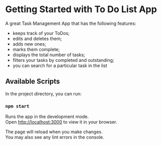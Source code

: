 # Getting Started with To Do List App

A great Task Management App that has the following features:
 * keeps track of your ToDos;
 * edits and deletes them; 
 * adds new ones; 
 * marks them complete; 
 * displays the total number of tasks;
 * filters your tasks by completed and outstanding;
 * you can search for a particular task in the list


## Available Scripts

In the project directory, you can run:

### `npm start`

Runs the app in the development mode.\
Open [http://localhost:3000](http://localhost:3000) to view it in your browser.

The page will reload when you make changes.\
You may also see any lint errors in the console.

